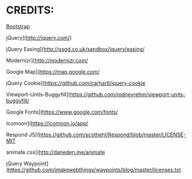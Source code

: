 # CREDITS:

[Bootstrap](http://getbootstrap.com/)

jQuery](http://jquery.com/)

jQuery Easing](http://gsgd.co.uk/sandbox/jquery/easing/

Modernizr](http://modernizr.com/

Google Map](https://map.google.com/

jQuery Cookie](https://github.com/carhartl/jquery-cookie

Viewport-Units-Buggyfill](https://github.com/rodneyrehm/viewport-units-buggyfill/

Google Fonts](https://www.google.com/fonts/

Icomoon](https://icomoon.io/app/

Respond JS](https://github.com/scottjehl/Respond/blob/master/LICENSE-MIT

animate.css](http://daneden.me/animate

jQuery Waypoint](https://github.com/imakewebthings/waypoints/blog/master/licenses.txt

